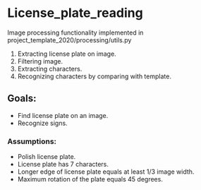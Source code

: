# License_plate_reading

Image processing functionality implemented in project_template_2020/processing/utils.py
1. Extracting license plate on image.
2. Filtering image. 
3. Extracting characters.
4. Recognizing characters by comparing with template.

## Goals:
* Find license plate on an image. 
* Recognize signs. 

### Assumptions:
* Polish license plate.
* License plate has 7 characters.
* Longer edge of license plate equals at least 1/3 image width. 
* Maximum rotation of the plate equals 45 degrees. 


